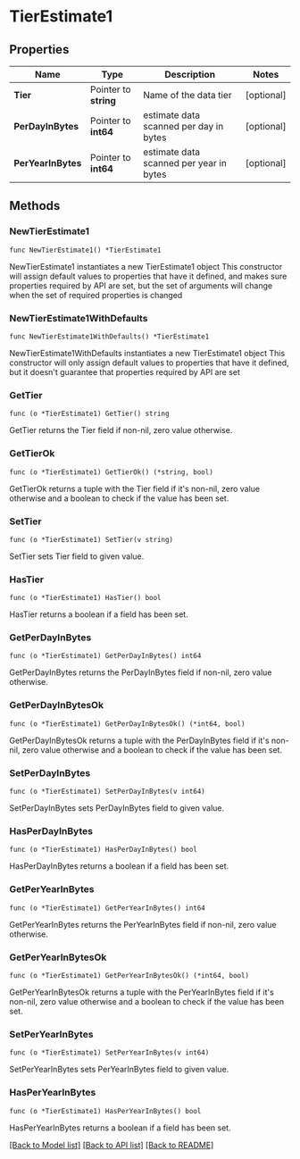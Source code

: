 # TierEstimate1

## Properties

Name | Type | Description | Notes
------------ | ------------- | ------------- | -------------
**Tier** | Pointer to **string** | Name of the data tier | [optional] 
**PerDayInBytes** | Pointer to **int64** | estimate data scanned per day in bytes | [optional] 
**PerYearInBytes** | Pointer to **int64** | estimate data scanned per year in bytes | [optional] 

## Methods

### NewTierEstimate1

`func NewTierEstimate1() *TierEstimate1`

NewTierEstimate1 instantiates a new TierEstimate1 object
This constructor will assign default values to properties that have it defined,
and makes sure properties required by API are set, but the set of arguments
will change when the set of required properties is changed

### NewTierEstimate1WithDefaults

`func NewTierEstimate1WithDefaults() *TierEstimate1`

NewTierEstimate1WithDefaults instantiates a new TierEstimate1 object
This constructor will only assign default values to properties that have it defined,
but it doesn't guarantee that properties required by API are set

### GetTier

`func (o *TierEstimate1) GetTier() string`

GetTier returns the Tier field if non-nil, zero value otherwise.

### GetTierOk

`func (o *TierEstimate1) GetTierOk() (*string, bool)`

GetTierOk returns a tuple with the Tier field if it's non-nil, zero value otherwise
and a boolean to check if the value has been set.

### SetTier

`func (o *TierEstimate1) SetTier(v string)`

SetTier sets Tier field to given value.

### HasTier

`func (o *TierEstimate1) HasTier() bool`

HasTier returns a boolean if a field has been set.

### GetPerDayInBytes

`func (o *TierEstimate1) GetPerDayInBytes() int64`

GetPerDayInBytes returns the PerDayInBytes field if non-nil, zero value otherwise.

### GetPerDayInBytesOk

`func (o *TierEstimate1) GetPerDayInBytesOk() (*int64, bool)`

GetPerDayInBytesOk returns a tuple with the PerDayInBytes field if it's non-nil, zero value otherwise
and a boolean to check if the value has been set.

### SetPerDayInBytes

`func (o *TierEstimate1) SetPerDayInBytes(v int64)`

SetPerDayInBytes sets PerDayInBytes field to given value.

### HasPerDayInBytes

`func (o *TierEstimate1) HasPerDayInBytes() bool`

HasPerDayInBytes returns a boolean if a field has been set.

### GetPerYearInBytes

`func (o *TierEstimate1) GetPerYearInBytes() int64`

GetPerYearInBytes returns the PerYearInBytes field if non-nil, zero value otherwise.

### GetPerYearInBytesOk

`func (o *TierEstimate1) GetPerYearInBytesOk() (*int64, bool)`

GetPerYearInBytesOk returns a tuple with the PerYearInBytes field if it's non-nil, zero value otherwise
and a boolean to check if the value has been set.

### SetPerYearInBytes

`func (o *TierEstimate1) SetPerYearInBytes(v int64)`

SetPerYearInBytes sets PerYearInBytes field to given value.

### HasPerYearInBytes

`func (o *TierEstimate1) HasPerYearInBytes() bool`

HasPerYearInBytes returns a boolean if a field has been set.


[[Back to Model list]](../README.md#documentation-for-models) [[Back to API list]](../README.md#documentation-for-api-endpoints) [[Back to README]](../README.md)


